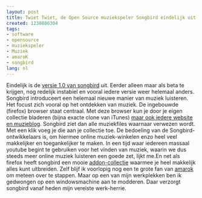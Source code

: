 ```yaml
---
layout: post
title: Twiet Twiet, de Open Source muziekspeler Songbird eindelijk uit zijn ei.
created: 1230886304
tags:
- software
- opensource
- muziekspeler
- Muziek
- amaroK
- songbird
lang: nl
---
```

Eindelijk is de [versie 1.0 van songbird]() uit. Eerder alleen maar als beta te krijgen, nog redelijk instabiel en vooral iedere versie weer helemaal anders. Songbird introduceert een helemaal nieuwe manier van muziek luisteren. Het focust zich vooral op het ontdekken van muziek. De ingebouwde (firefox) browser staat centraal. Met deze browser kun je door je eigen collectie bladeren (bijna exacte clone van iTunes) [maar ook iedere website en muzieblog](http://blip.tv/file/81326/). Songbird ziet dan alle muziekfiles waarnaar verwezen wordt. Met een klik voeg je die aan je collectie toe. De bedoeling van de Songbird-ontwikkelaars is, om hiermee online muziek-winkelen enzo heel veel makkelijker en toegankelijker te maken. In een tijd waar iedereen massaal youtube begint te gebruiken voor het vinden van muziek, waarin we dus steeds meer online muziek luisteren een goede zet, lijkt me.En net als firefox heeft songbird een mooie [addon-collectie](http://addons.songbirdnest.com/) waarmee je heel makkelijk alles kunt uitbreiden. Zelf blijf ik voorlopig nog een te grote fan van [amarok](http://amarok.kde.org) om meteen over te stappen. Maar op een van mijn werkplekken ben ik gedwongen op een windowsmachine aan te modderen. Daar verzorgt songbird vanaf heden mijn vereiste werk-herrie.
